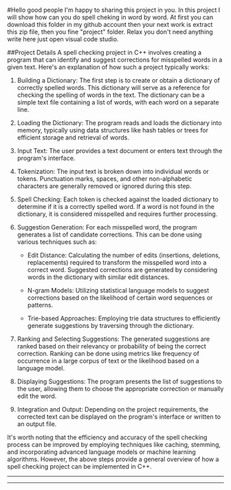 #Hello good people I'm happy to sharing this project in you.
In this project I will show how can you do spell cheking in word by word.
At first you can download this folder in my github account then your next work is 
extract this zip file, then you fine "project" folder.
Relax you don't need anything write here just open visual code studio.

##Project Details
A spell checking project in C++ involves creating a program that can identify and suggest corrections for misspelled words in a given text. Here's an explanation of how such a project typically works:

1. Building a Dictionary: The first step is to create or obtain a dictionary of correctly spelled words. This dictionary will serve as a reference for checking the spelling of words in the text. The dictionary can be a simple text file containing a list of words, with each word on a separate line.

2. Loading the Dictionary: The program reads and loads the dictionary into memory, typically using data structures like hash tables or trees for efficient storage and retrieval of words.

3. Input Text: The user provides a text document or enters text through the program's interface.

4. Tokenization: The input text is broken down into individual words or tokens. Punctuation marks, spaces, and other non-alphabetic characters are generally removed or ignored during this step.

5. Spell Checking: Each token is checked against the loaded dictionary to determine if it is a correctly spelled word. If a word is not found in the dictionary, it is considered misspelled and requires further processing.

6. Suggestion Generation: For each misspelled word, the program generates a list of candidate corrections. This can be done using various techniques such as:

   - Edit Distance: Calculating the number of edits (insertions, deletions, replacements) required to transform the misspelled word into a correct word. Suggested corrections are generated by considering words in the dictionary with similar edit distances.
   
   - N-gram Models: Utilizing statistical language models to suggest corrections based on the likelihood of certain word sequences or patterns.

   - Trie-based Approaches: Employing trie data structures to efficiently generate suggestions by traversing through the dictionary.

7. Ranking and Selecting Suggestions: The generated suggestions are ranked based on their relevancy or probability of being the correct correction. Ranking can be done using metrics like frequency of occurrence in a large corpus of text or the likelihood based on a language model.

8. Displaying Suggestions: The program presents the list of suggestions to the user, allowing them to choose the appropriate correction or manually edit the word.

9. Integration and Output: Depending on the project requirements, the corrected text can be displayed on the program's interface or written to an output file.

It's worth noting that the efficiency and accuracy of the spell checking process can be improved by employing techniques like caching, stemming, and incorporating advanced language models or machine learning algorithms. However, the above steps provide a general overview of how a spell checking project can be implemented in C++.

-------------------------------------------------------------------------------------------------------------------------------------------------------------------------------------------------------------------------------------------------------------------------------------------------------------------
--------------------------------------------------------------------------------------------------------------------------------------------------------------------------------------------------------------------------------------------------------------------------------------------------------------------------------------------------------

